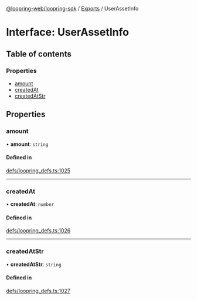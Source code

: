 [@loopring-web/loopring-sdk](../README.md) / [Exports](../modules.md) / UserAssetInfo

# Interface: UserAssetInfo

## Table of contents

### Properties

- [amount](UserAssetInfo.md#amount)
- [createdAt](UserAssetInfo.md#createdat)
- [createdAtStr](UserAssetInfo.md#createdatstr)

## Properties

### amount

• **amount**: `string`

#### Defined in

[defs/loopring_defs.ts:1025](https://github.com/Loopring/loopring_sdk/blob/538bd47/src/defs/loopring_defs.ts#L1025)

___

### createdAt

• **createdAt**: `number`

#### Defined in

[defs/loopring_defs.ts:1026](https://github.com/Loopring/loopring_sdk/blob/538bd47/src/defs/loopring_defs.ts#L1026)

___

### createdAtStr

• **createdAtStr**: `string`

#### Defined in

[defs/loopring_defs.ts:1027](https://github.com/Loopring/loopring_sdk/blob/538bd47/src/defs/loopring_defs.ts#L1027)

